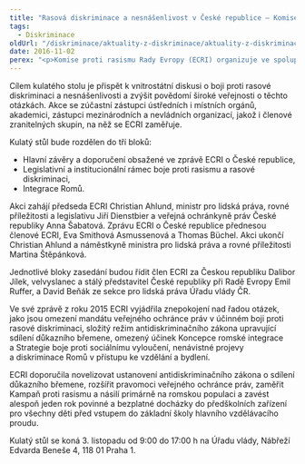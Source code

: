 ```yaml
---
title: "Rasová diskriminace a nesnášenlivost v České republice – Komise proti rasismu Rady Evropy uspořádá kulatý stůl v Praze"
tags:
  - Diskriminace
oldUrl: "/diskriminace/aktuality-z-diskriminace/aktuality-z-diskriminace-2016/rasova-diskriminace-a-nesnasenlivost-v-ceske-republice-komise-proti-rasismu-rady-evropy-usp/"
date: 2016-11-02
perex: "<p>Komise proti rasismu Rady Evropy (ECRI) organizuje ve spolupráci s  ministrem pro lidská práva, rovné příležitosti a  legislativu a s veřejnou ochránkyní práv kulatý stůl k projednání opatření, jež byla učiněna v návaznosti na doporučení ECRI v její poslední monitorovací zprávě o České republice z roku 2015. Kulatý stůl se koná v Praze 3. listopadu.</p>"
---
```


<!-- imported from the old website -->

<p>Cílem kulatého stolu je přispět k vnitrostátní diskusi o boji proti rasové diskriminaci a nesnášenlivosti a zvýšit povědomí široké veřejnosti o těchto otázkách. Akce se zúčastní zástupci ústředních i místních orgánů, akademici, zástupci mezinárodních a nevládních organizací, jakož i členové zranitelných skupin, na něž se ECRI zaměřuje.</p> <p>Kulatý stůl bude rozdělen do tří bloků:</p><ul><li>Hlavní závěry a doporučení obsažené ve zprávě ECRI o České republice,</li><li>Legislativní a institucionální rámec boje proti rasismu a rasové diskriminaci,</li><li>Integrace Romů.</li></ul> <p>Akci zahájí předseda ECRI Christian Ahlund, ministr pro lidská práva, rovné příležitosti a legislativu Jiří Dienstbier a veřejná ochránkyně práv České republiky Anna Šabatová. Zprávu ECRI o České republice přednesou členové ECRI, Eva Smithová Asmussenová a Thomas Büchel. Akci ukončí Christian Ahlund a náměstkyně ministra pro lidská práva a rovné příležitosti Martina Štěpánková.</p> <p>Jednotlivé bloky zasedání budou řídit člen ECRI za Českou republiku Dalibor Jílek, velvyslanec a stálý představitel České republiky při Radě Evropy Emil Ruffer, a David Beňák ze sekce pro lidská práva Úřadu vlády ČR.</p> <p>Ve své zprávě z roku 2015 ECRI vyjádřila znepokojení nad řadou otázek, jako jsou omezení mandátu veřejného ochránce práv v účinném boji proti rasové diskriminaci, složitý režim antidiskriminačního zákona upravující sdílení důkazního břemene, omezený účinek Koncepce romské integrace a Strategie boje proti sociálnímu vyloučení, nenávistné projevy a diskriminace Romů v přístupu ke vzdělání a bydlení.</p> <p>ECRI doporučila novelizovat ustanovení antidiskriminačního zákona o sdílení důkazního břemene, rozšířit pravomoci veřejného ochránce práv, zaměřit Kampaň proti rasismu a násilí primárně na romskou populaci a zavést alespoň jeden rok povinné a bezplatné docházky do předškolních zařízení pro všechny děti před vstupem do základní školy hlavního vzdělávacího proudu.</p> Kulatý stůl se koná 3. listopadu od 9:00 do 17:00 h na Úřadu vlády, Nábřeží Edvarda Beneše 4, 118 01 Praha 1.
